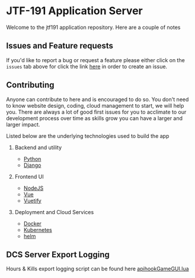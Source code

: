 # JTF-191 Application Server

Welcome to the jtf191 application repository. Here are a couple of notes

## Issues and Feature requests

If you'd like to report a bug or request a feature please either click on the `issues` tab above
for click the link [here](https://github.com/kruzaavn/JTF-191-Application/issues) in order to create
an issue. 

## Contributing

Anyone can contribute to here and is encouraged to do so. You don't need to know website design, 
coding, cloud management to start, we will help you. There are always a lot of good first issues
for you to acclimate to our development process over time as skills grow you can have a larger and
larger impact. 

Listed below are the underlying technologies used to build the app

1. Backend and utility 
   - [Python](https://www.python.org/doc/)
   - [Django](https://www.djangoproject.com/)
    
2. Frontend UI
   - [NodeJS](https://nodejs.org/en/)
   - [Vue](https://vuejs.org/)
   - [Vuetify](https://vuetifyjs.com/en/)
    
3. Deployment and Cloud Services
   - [Docker](https://www.docker.com/)
   - [Kubernetes](https://kubernetes.io/)
   - [helm](https://helm.sh/)

## DCS Server Export Logging

Hours & Kills export logging script can be found here [apihookGameGUI.lua](/lua_scripts/server/hooks/)
